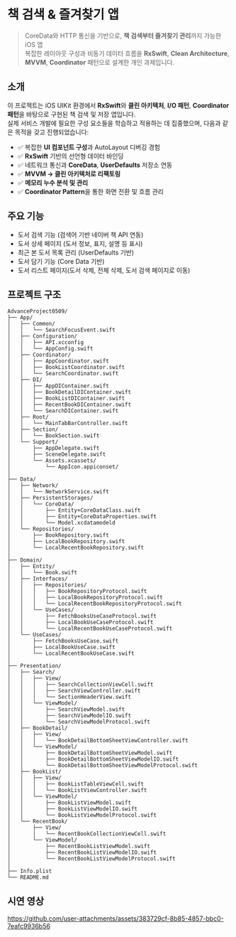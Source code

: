 # 책 검색 & 즐겨찾기 앱

> CoreData와 HTTP 통신을 기반으로, **책 검색부터 즐겨찾기 관리**까지 가능한 iOS 앱  
> 복잡한 레이아웃 구성과 비동기 데이터 흐름을 **RxSwift**, **Clean Architecture**, **MVVM**, **Coordinator** 패턴으로 설계한 개인 과제입니다.

## 소개

이 프로젝트는 iOS UIKit 환경에서 **RxSwift**와 **클린 아키텍처**, **I/O 패턴**, **Coordinator 패턴**을 바탕으로 구현된 책 검색 및 저장 앱입니다.  
실제 서비스 개발에 필요한 구성 요소들을 학습하고 적용하는 데 집중했으며, 다음과 같은 목적을 갖고 진행되었습니다:

- ✅ 복잡한 **UI 컴포넌트 구성**과 AutoLayout 디버깅 경험
- ✅ **RxSwift** 기반의 선언형 데이터 바인딩
- ✅ 네트워크 통신과 **CoreData**, **UserDefaults** 저장소 연동
- ✅ **MVVM → 클린 아키텍처로 리팩토링**
- ✅ **메모리 누수 분석 및 관리**
- ✅ **Coordinator Pattern**을 통한 화면 전환 및 흐름 관리

## 주요 기능

- 도서 검색 기능 (검색어 기반 네이버 책 API 연동)
- 도서 상세 페이지 (도서 정보, 표지, 설명 등 표시)
- 최근 본 도서 목록 관리 (UserDefaults 기반) 
- 도서 담기 기능 (Core Data 기반)
- 도서 리스트 페이지(도서 삭제, 전체 삭제, 도서 검색 페이지로 이동)

## 프로젝트 구조
```
AdvanceProject0509/
├── App/
│   ├── Common/
│   │   └── SearchFocusEvent.swift
│   ├── Configuration/
│   │   ├── API.xcconfig
│   │   └── AppConfig.swift
│   ├── Coordinator/
│   │   ├── AppCoordinator.swift
│   │   ├── BookListCoordinator.swift
│   │   └── SearchCoordinator.swift
│   ├── DI/
│   │   ├── AppDIContainer.swift
│   │   ├── BookDetailDIContainer.swift
│   │   ├── BookListDIContainer.swift
│   │   ├── RecentBookDIContainer.swift
│   │   └── SearchDIContainer.swift
│   ├── Root/
│   │   └── MainTabBarController.swift
│   ├── Section/
│   │   └── BookSection.swift
│   └── Support/
│       ├── AppDelegate.swift
│       ├── SceneDelegate.swift
│       └── Assets.xcassets/
│           └── AppIcon.appiconset/
│
├── Data/
│   ├── Network/
│   │   └── NetworkService.swift
│   ├── PersistentStorages/
│   │   └── CoreData/
│   │       ├── Entity+CoreDataClass.swift
│   │       ├── Entity+CoreDataProperties.swift
│   │       └── Model.xcdatamodeld
│   └── Repositories/
│       ├── BookRepository.swift
│       ├── LocalBookRepository.swift
│       └── LocalRecentBookRepository.swift
│
├── Domain/
│   ├── Entity/
│   │   └── Book.swift
│   ├── Interfaces/
│   │   ├── Repositories/
│   │   │   ├── BookRepositoryProtocol.swift
│   │   │   ├── LocalBookRepositoryProtocol.swift
│   │   │   └── LocalRecentBookRepositoryProtocol.swift
│   │   └── UseCases/
│   │       ├── FetchBooksUseCaseProtocol.swift
│   │       ├── LocalBookUseCaseProtocol.swift
│   │       └── LocalRecentBookUseCaseProtocol.swift
│   └── UseCases/
│       ├── FetchBooksUseCase.swift
│       ├── LocalBookUseCase.swift
│       └── LocalRecentBookUseCase.swift
│
├── Presentation/
│   ├── Search/
│   │   ├── View/
│   │   │   ├── SearchCollectionViewCell.swift
│   │   │   ├── SearchViewController.swift
│   │   │   └── SectionHeaderView.swift
│   │   └── ViewModel/
│   │       ├── SearchViewModel.swift
│   │       ├── SearchViewModelIO.swift
│   │       └── SearchViewModelProtocol.swift
│   ├── BookDetail/
│   │   ├── View/
│   │   │   └── BookDetailBottomSheetViewController.swift
│   │   └── ViewModel/
│   │       ├── BookDetailBottomSheetViewModel.swift
│   │       ├── BookDetailBottomSheetViewModelIO.swift
│   │       └── BookDetailBottomSheetViewModelProtocol.swift
│   ├── BookList/
│   │   ├── View/
│   │   │   ├── BookListTableViewCell.swift
│   │   │   └── BookListViewController.swift
│   │   └── ViewModel/
│   │       ├── BookListViewModel.swift
│   │       ├── BookListViewModelIO.swift
│   │       └── BookListViewModelProtocol.swift
│   └── RecentBook/
│       ├── View/
│       │   └── RecentBookCollectionViewCell.swift
│       └── ViewModel/
│           ├── RecentBookListViewModel.swift
│           ├── RecentBookListViewModelIO.swift
│           └── RecentBookListViewModelProtocol.swift
│
├── Info.plist
└── README.md
```

## 시연 영상
https://github.com/user-attachments/assets/383729cf-8b85-4857-bbc0-7eafc9936b56

